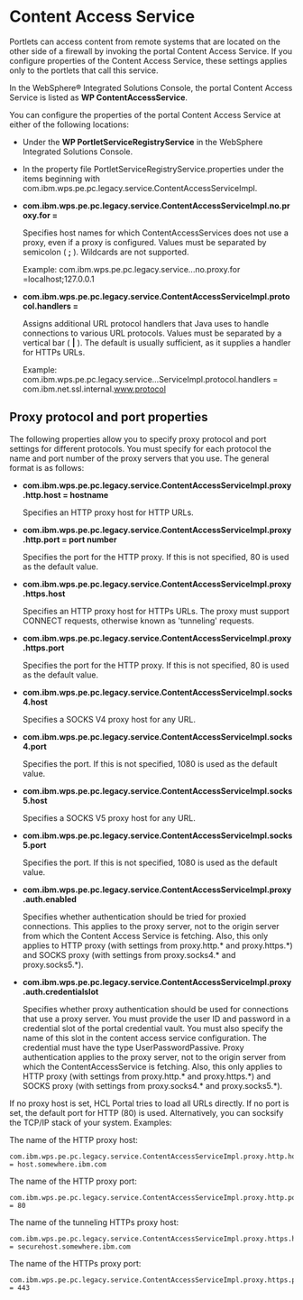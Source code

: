 # Content Access Service

Portlets can access content from remote systems that are located on the other side of a firewall by invoking the portal Content Access Service. If you configure properties of the Content Access Service, these settings applies only to the portlets that call this service.

In the WebSphere® Integrated Solutions Console, the portal Content Access Service is listed as **WP ContentAccessService**.

You can configure the properties of the portal Content Access Service at either of the following locations:

-   Under the **WP PortletServiceRegistryService** in the WebSphere Integrated Solutions Console.
-   In the property file PortletServiceRegistryService.properties under the items beginning with com.ibm.wps.pe.pc.legacy.service.ContentAccessServiceImpl.

-   **com.ibm.wps.pe.pc.legacy.service.ContentAccessServiceImpl.no.proxy.for =**

    Specifies host names for which ContentAccessServices does not use a proxy, even if a proxy is configured. Values must be separated by semicolon \( **;** \). Wildcards are not supported.

    Example: com.ibm.wps.pe.pc.legacy.service...no.proxy.for =localhost;127.0.0.1

-   **com.ibm.wps.pe.pc.legacy.service.ContentAccessServiceImpl.protocol.handlers =**

    Assigns additional URL protocol handlers that Java uses to handle connections to various URL protocols. Values must be separated by a vertical bar \( **\|** \). The default is usually sufficient, as it supplies a handler for HTTPs URLs.

    Example: com.ibm.wps.pe.pc.legacy.service...ServiceImpl.protocol.handlers = com.ibm.net.ssl.internal.www.protocol


## Proxy protocol and port properties

The following properties allow you to specify proxy protocol and port settings for different protocols. You must specify for each protocol the name and port number of the proxy servers that you use. The general format is as follows:

-   **com.ibm.wps.pe.pc.legacy.service.ContentAccessServiceImpl.proxy.http.host = hostname**

    Specifies an HTTP proxy host for HTTP URLs.

-   **com.ibm.wps.pe.pc.legacy.service.ContentAccessServiceImpl.proxy.http.port = port number**

    Specifies the port for the HTTP proxy. If this is not specified, 80 is used as the default value.

-   **com.ibm.wps.pe.pc.legacy.service.ContentAccessServiceImpl.proxy.https.host**

    Specifies an HTTP proxy host for HTTPs URLs. The proxy must support CONNECT requests, otherwise known as 'tunneling' requests.

-   **com.ibm.wps.pe.pc.legacy.service.ContentAccessServiceImpl.proxy.https.port**

    Specifies the port for the HTTP proxy. If this is not specified, 80 is used as the default value.

-   **com.ibm.wps.pe.pc.legacy.service.ContentAccessServiceImpl.socks4.host**

    Specifies a SOCKS V4 proxy host for any URL.

-   **com.ibm.wps.pe.pc.legacy.service.ContentAccessServiceImpl.socks4.port**

    Specifies the port. If this is not specified, 1080 is used as the default value.

-   **com.ibm.wps.pe.pc.legacy.service.ContentAccessServiceImpl.socks5.host**

    Specifies a SOCKS V5 proxy host for any URL.

-   **com.ibm.wps.pe.pc.legacy.service.ContentAccessServiceImpl.socks5.port**

    Specifies the port. If this is not specified, 1080 is used as the default value.

-   **com.ibm.wps.pe.pc.legacy.service.ContentAccessServiceImpl.proxy.auth.enabled**

    Specifies whether authentication should be tried for proxied connections. This applies to the proxy server, not to the origin server from which the Content Access Service is fetching. Also, this only applies to HTTP proxy \(with settings from proxy.http.\* and proxy.https.\*\) and SOCKS proxy \(with settings from proxy.socks4.\* and proxy.socks5.\*\).

-   **com.ibm.wps.pe.pc.legacy.service.ContentAccessServiceImpl.proxy.auth.credentialslot**

    Specifies whether proxy authentication should be used for connections that use a proxy server. You must provide the user ID and password in a credential slot of the portal credential vault. You must also specify the name of this slot in the content access service configuration. The credential must have the type UserPasswordPassive. Proxy authentication applies to the proxy server, not to the origin server from which the ContentAccessService is fetching. Also, this only applies to HTTP proxy \(with settings from proxy.http.\* and proxy.https.\*\) and SOCKS proxy \(with settings from proxy.socks4.\* and proxy.socks5.\*\).


If no proxy host is set, HCL Portal tries to load all URLs directly. If no port is set, the default port for HTTP \(80\) is used. Alternatively, you can socksify the TCP/IP stack of your system. Examples:

The name of the HTTP proxy host:

```
com.ibm.wps.pe.pc.legacy.service.ContentAccessServiceImpl.proxy.http.host = host.somewhere.ibm.com
```

The name of the HTTP proxy port:

```
com.ibm.wps.pe.pc.legacy.service.ContentAccessServiceImpl.proxy.http.port = 80
```

The name of the tunneling HTTPs proxy host:

```
com.ibm.wps.pe.pc.legacy.service.ContentAccessServiceImpl.proxy.https.host = securehost.somewhere.ibm.com
```

The name of the HTTPs proxy port:

```
com.ibm.wps.pe.pc.legacy.service.ContentAccessServiceImpl.proxy.https.port = 443
```


